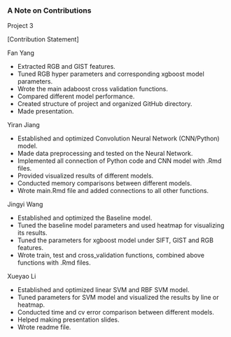 ### A Note on Contributions

Project 3

[Contribution Statement] 

Fan Yang 
+ Extracted RGB and GIST features.
+ Tuned RGB hyper parameters and corresponding xgboost model parameters.
+ Wrote the main adaboost cross validation functions. 
+ Compared different model performance.
+ Created structure of project and organized GitHub directory.
+ Made presentation.

Yiran Jiang 
+ Established and optimized Convolution Neural Network (CNN/Python) model.
+ Made data preprocessing and tested on the Neural Network. 
+ Implemented all connection of Python code and CNN model with .Rmd files. 
+ Provided visualized results of different models. 
+ Conducted memory comparisons between different models.
+ Wrote main.Rmd file and added connections to all other functions.

Jingyi Wang 
+ Established and optimized the Baseline model.
+ Tuned the baseline model parameters and used heatmap for visualizing its results.
+ Tuned the parameters for xgboost model under SIFT, GIST and RGB features. 
+ Wrote train, test and cross_validation functions, combined above functions with .Rmd files.

Xueyao Li 
+ Established and optimized linear SVM and RBF SVM model.
+ Tuned parameters for SVM model and visualized the results by line or heatmap. 
+ Conducted time and cv error comparison between different models.
+ Helped making presentation slides.
+ Wrote readme file.